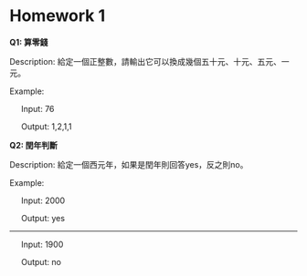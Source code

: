 # Homework 1

**Q1: 算零錢**

Description: 給定一個正整數，請輸出它可以換成幾個五十元、十元、五元、一元。

Example:

$\quad$ Input: 76

$\quad$ Output: 1,2,1,1

**Q2: 閏年判斷**

Description: 給定一個西元年，如果是閏年則回答yes，反之則no。

Example:

$\quad$ Input: 2000

$\quad$ Output: yes
<hr />

$\quad$ Input: 1900

$\quad$ Output: no
